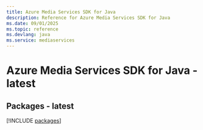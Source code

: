 ```yaml
---
title: Azure Media Services SDK for Java
description: Reference for Azure Media Services SDK for Java
ms.date: 09/01/2025
ms.topic: reference
ms.devlang: java
ms.service: mediaservices
---
```

# Azure Media Services SDK for Java - latest
## Packages - latest
[!INCLUDE [packages](media-services-index.md)]